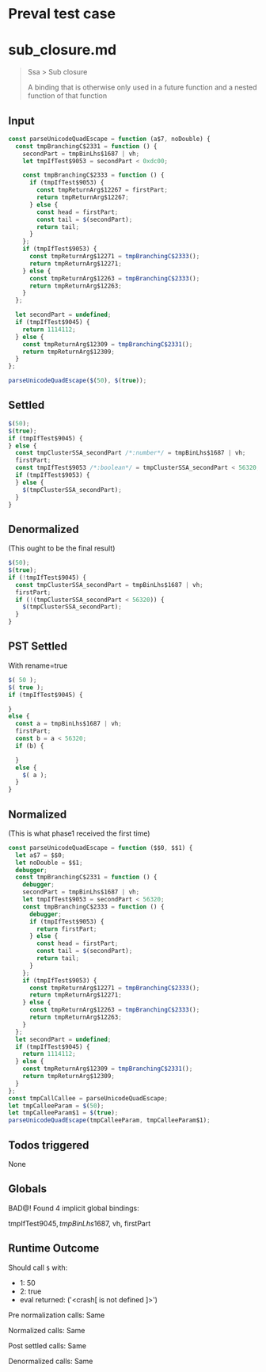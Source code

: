 # Preval test case

# sub_closure.md

> Ssa > Sub closure
>
> A binding that is otherwise only used in a future function and a nested function of that function

## Input

`````js filename=intro
const parseUnicodeQuadEscape = function (a$7, noDouble) {
  const tmpBranchingC$2331 = function () {
    secondPart = tmpBinLhs$1687 | vh;
    let tmpIfTest$9053 = secondPart < 0xdc00;

    const tmpBranchingC$2333 = function () {
      if (tmpIfTest$9053) {
        const tmpReturnArg$12267 = firstPart;
        return tmpReturnArg$12267;
      } else {
        const head = firstPart;
        const tail = $(secondPart);
        return tail;
      }
    };
    if (tmpIfTest$9053) {
      const tmpReturnArg$12271 = tmpBranchingC$2333();
      return tmpReturnArg$12271;
    } else {
      const tmpReturnArg$12263 = tmpBranchingC$2333();
      return tmpReturnArg$12263;
    }
  };

  let secondPart = undefined;
  if (tmpIfTest$9045) {
    return 1114112;
  } else {
    const tmpReturnArg$12309 = tmpBranchingC$2331();
    return tmpReturnArg$12309;
  }
};

parseUnicodeQuadEscape($(50), $(true));
`````


## Settled


`````js filename=intro
$(50);
$(true);
if (tmpIfTest$9045) {
} else {
  const tmpClusterSSA_secondPart /*:number*/ = tmpBinLhs$1687 | vh;
  firstPart;
  const tmpIfTest$9053 /*:boolean*/ = tmpClusterSSA_secondPart < 56320;
  if (tmpIfTest$9053) {
  } else {
    $(tmpClusterSSA_secondPart);
  }
}
`````


## Denormalized
(This ought to be the final result)

`````js filename=intro
$(50);
$(true);
if (!tmpIfTest$9045) {
  const tmpClusterSSA_secondPart = tmpBinLhs$1687 | vh;
  firstPart;
  if (!(tmpClusterSSA_secondPart < 56320)) {
    $(tmpClusterSSA_secondPart);
  }
}
`````


## PST Settled
With rename=true

`````js filename=intro
$( 50 );
$( true );
if (tmpIfTest$9045) {

}
else {
  const a = tmpBinLhs$1687 | vh;
  firstPart;
  const b = a < 56320;
  if (b) {

  }
  else {
    $( a );
  }
}
`````


## Normalized
(This is what phase1 received the first time)

`````js filename=intro
const parseUnicodeQuadEscape = function ($$0, $$1) {
  let a$7 = $$0;
  let noDouble = $$1;
  debugger;
  const tmpBranchingC$2331 = function () {
    debugger;
    secondPart = tmpBinLhs$1687 | vh;
    let tmpIfTest$9053 = secondPart < 56320;
    const tmpBranchingC$2333 = function () {
      debugger;
      if (tmpIfTest$9053) {
        return firstPart;
      } else {
        const head = firstPart;
        const tail = $(secondPart);
        return tail;
      }
    };
    if (tmpIfTest$9053) {
      const tmpReturnArg$12271 = tmpBranchingC$2333();
      return tmpReturnArg$12271;
    } else {
      const tmpReturnArg$12263 = tmpBranchingC$2333();
      return tmpReturnArg$12263;
    }
  };
  let secondPart = undefined;
  if (tmpIfTest$9045) {
    return 1114112;
  } else {
    const tmpReturnArg$12309 = tmpBranchingC$2331();
    return tmpReturnArg$12309;
  }
};
const tmpCallCallee = parseUnicodeQuadEscape;
let tmpCalleeParam = $(50);
let tmpCalleeParam$1 = $(true);
parseUnicodeQuadEscape(tmpCalleeParam, tmpCalleeParam$1);
`````


## Todos triggered


None


## Globals


BAD@! Found 4 implicit global bindings:

tmpIfTest$9045, tmpBinLhs$1687, vh, firstPart


## Runtime Outcome


Should call `$` with:
 - 1: 50
 - 2: true
 - eval returned: ('<crash[ <ref> is not defined ]>')

Pre normalization calls: Same

Normalized calls: Same

Post settled calls: Same

Denormalized calls: Same
